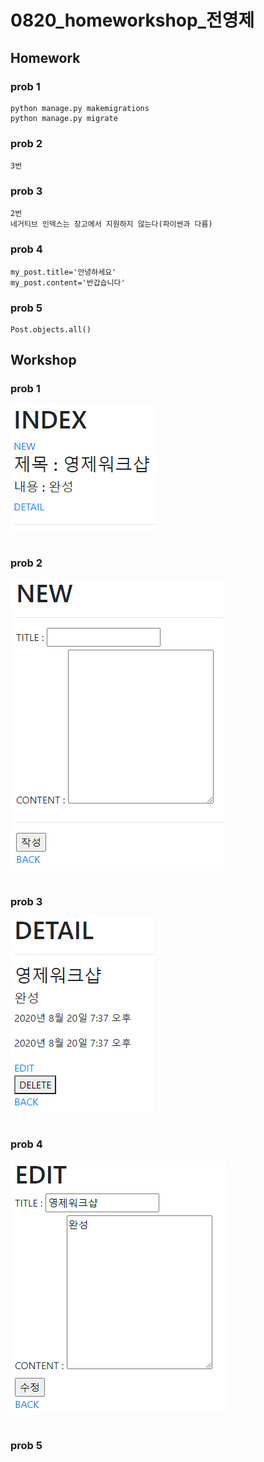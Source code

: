 # 0820_homeworkshop_전영제

## Homework

### prob 1

```
python manage.py makemigrations
python manage.py migrate
```

### prob 2

~~~
3번
~~~

### prob 3

```
2번
네거티브 인덱스는 장고에서 지원하지 않는다(파이썬과 다름)
```

### prob 4

```
my_post.title='안녕하세요'
my_post.content='반갑습니다'
```

### prob 5

```
Post.objects.all()
```



## Workshop

### prob 1

![](0820_homeworkshop_전영제.assets/index.png)

```

```

### prob 2

![](0820_homeworkshop_전영제.assets/new.png)

```

```

### prob 3

![](0820_homeworkshop_전영제.assets/detail.png)

```

```

### prob 4

![](0820_homeworkshop_전영제.assets/edit.png)

```

```

### prob 5

```

```

